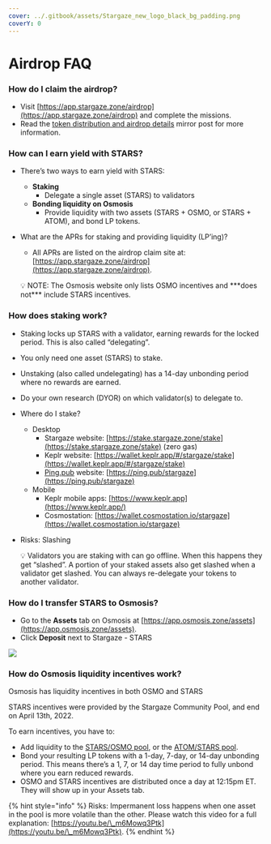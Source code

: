 ```yaml
---
cover: ../.gitbook/assets/Stargaze_new_logo_black_bg_padding.png
coverY: 0
---
```


# Airdrop FAQ

### How do I claim the airdrop?

* Visit [https://app.stargaze.zone/airdrop](https://app.stargaze.zone/airdrop) and complete the missions.
* Read the [token distribution and airdrop details](https://mirror.xyz/stargazezone.eth/h9Bc7jODUrYB1Jw4mve3QEGVkBwBsyVebN6NP7tRl\_Y) mirror post for more information.

### How can I earn yield with STARS?

* There’s two ways to earn yield with STARS:
  * **Staking**
    * Delegate a single asset (STARS) to validators
  * **Bonding liquidity on Osmosis**
    * Provide liquidity with two assets (STARS + OSMO, or STARS + ATOM), and bond LP tokens.
*   What are the APRs for staking and providing liquidity (LP’ing)?

    * All APRs are listed on the airdrop claim site at: [https://app.stargaze.zone/airdrop](https://app.stargaze.zone/airdrop).

    💡 NOTE: The Osmosis website only lists OSMO incentives and \*\*\*does not\*\*\* include STARS incentives.

### How does staking work?

* Staking locks up STARS with a validator, earning rewards for the locked period. This is also called “delegating”.
* You only need one asset (STARS) to stake.
* Unstaking (also called undelegating) has a 14-day unbonding period where no rewards are earned.
* Do your own research (DYOR) on which validator(s) to delegate to.
* Where do I stake?
  * Desktop
    * Stargaze website: [https://stake.stargaze.zone/stake](https://stake.stargaze.zone/stake) (zero gas)
    * Keplr website: [https://wallet.keplr.app/#/stargaze/stake](https://wallet.keplr.app/#/stargaze/stake)
    * [Ping.pub](http://ping.pub) website: [https://ping.pub/stargaze](https://ping.pub/stargaze)
  * Mobile
    * Keplr mobile apps: [https://www.keplr.app](https://www.keplr.app/)
    * Cosmostation: [https://wallet.cosmostation.io/stargaze](https://wallet.cosmostation.io/stargaze)
*   Risks: Slashing

    💡 Validators you are staking with can go offline. When this happens they get “slashed”. A portion of your staked assets also get slashed when a validator get slashed. You can always re-delegate your tokens to another validator.

### How do I transfer STARS to Osmosis?

* Go to the **Assets** tab on Osmosis at [https://app.osmosis.zone/assets](https://app.osmosis.zone/assets).
* Click **Deposit** next to Stargaze - STARS

![](<../.gitbook/assets/Screen\_Shot\_2022 01 22\_at\_12.23.27\_PM>)

### How do Osmosis liquidity incentives work?

Osmosis has liquidity incentives in both OSMO and STARS

STARS incentives were provided by the Stargaze Community Pool, and end on April 13th, 2022.

To earn incentives, you have to:

* Add liquidity to the [STARS/OSMO pool](https://app.osmosis.zone/pool/604), or the [ATOM/STARS pool](https://app.osmosis.zone/pool/611).
* Bond your resulting LP tokens with a 1-day, 7-day, or 14-day unbonding period. This means there’s a 1, 7, or 14 day time period to fully unbond where you earn reduced rewards.
* OSMO and STARS incentives are distributed once a day at 12:15pm ET. They will show up in your Assets tab.

{% hint style="info" %}
Risks: Impermanent loss happens when one asset in the pool is more volatile than the other. Please watch this video for a full explanation: [https://youtu.be/\_m6Mowq3Ptk](https://youtu.be/\_m6Mowq3Ptk).
{% endhint %}
